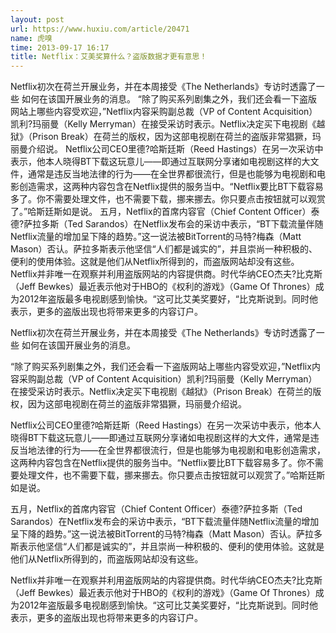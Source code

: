 ```yaml
---
layout: post
url: https://www.huxiu.com/article/20471
name: 虎嗅
time: 2013-09-17 16:17
title: Netflix：艾美奖算什么？盗版数据才更有意思！
---
```

Netflix初次在荷兰开展业务，并在本周接受《The Netherlands》专访时透露了一些 如何在该国开展业务的消息。 “除了购买系列剧集之外，我们还会看一下盗版网站上哪些内容受欢迎，”Netflix内容采购副总裁（VP of Content Acquisition）凯利?玛丽曼（Kelly Merryman）在接受采访时表示。Netflix决定买下电视剧《越狱》（Prison Break）在荷兰的版权，因为这部电视剧在荷兰的盗版非常猖獗，玛丽曼介绍说。 Netflix公司CEO里德?哈斯廷斯（Reed Hastings）在另一次采访中表示，他本人晓得BT下载这玩意儿——即通过互联网分享诸如电视剧这样的大文件，通常是违反当地法律的行为——在全世界都很流行，但是也能够为电视剧和电影创造需求，这两种内容包含在Netflix提供的服务当中。“Netflix要比BT下载容易多了。你不需要处理文件，也不需要下载，挪来挪去。你只要点击按钮就可以观赏了。”哈斯廷斯如是说。 五月，Netflix的首席内容官（Chief Content Officer）泰德?萨拉多斯（Ted Sarandos）在Netflix发布会的采访中表示，“BT下载流量伴随Netflix流量的增加呈下降的趋势。”这一说法被BitTorrent的马特?梅森（Matt Mason）否认。萨拉多斯表示他坚信“人们都是诚实的”，并且崇尚一种积极的、便利的使用体验。这就是他们从Netflix所得到的，而盗版网站却没有这些。 Netflix并非唯一在观察并利用盗版网站的内容提供商。时代华纳CEO杰夫?比克斯（Jeff Bewkes）最近表示他对于HBO的《权利的游戏》（Game Of Thrones）成为2012年盗版最多电视剧感到愉快。“这可比艾美奖要好，“比克斯说到。同时他表示，更多的盗版出现也将带来更多的内容订户。

Netflix初次在荷兰开展业务，并在本周接受《The Netherlands》专访时透露了一些 如何在该国开展业务的消息。

“除了购买系列剧集之外，我们还会看一下盗版网站上哪些内容受欢迎，”Netflix内容采购副总裁（VP of Content Acquisition）凯利?玛丽曼（Kelly Merryman）在接受采访时表示。Netflix决定买下电视剧《越狱》（Prison Break）在荷兰的版权，因为这部电视剧在荷兰的盗版非常猖獗，玛丽曼介绍说。

Netflix公司CEO里德?哈斯廷斯（Reed Hastings）在另一次采访中表示，他本人晓得BT下载这玩意儿——即通过互联网分享诸如电视剧这样的大文件，通常是违反当地法律的行为——在全世界都很流行，但是也能够为电视剧和电影创造需求，这两种内容包含在Netflix提供的服务当中。“Netflix要比BT下载容易多了。你不需要处理文件，也不需要下载，挪来挪去。你只要点击按钮就可以观赏了。”哈斯廷斯如是说。

五月，Netflix的首席内容官（Chief Content Officer）泰德?萨拉多斯（Ted Sarandos）在Netflix发布会的采访中表示，“BT下载流量伴随Netflix流量的增加呈下降的趋势。”这一说法被BitTorrent的马特?梅森（Matt Mason）否认。萨拉多斯表示他坚信“人们都是诚实的”，并且崇尚一种积极的、便利的使用体验。这就是他们从Netflix所得到的，而盗版网站却没有这些。

Netflix并非唯一在观察并利用盗版网站的内容提供商。时代华纳CEO杰夫?比克斯（Jeff Bewkes）最近表示他对于HBO的《权利的游戏》（Game Of Thrones）成为2012年盗版最多电视剧感到愉快。“这可比艾美奖要好，“比克斯说到。同时他表示，更多的盗版出现也将带来更多的内容订户。

